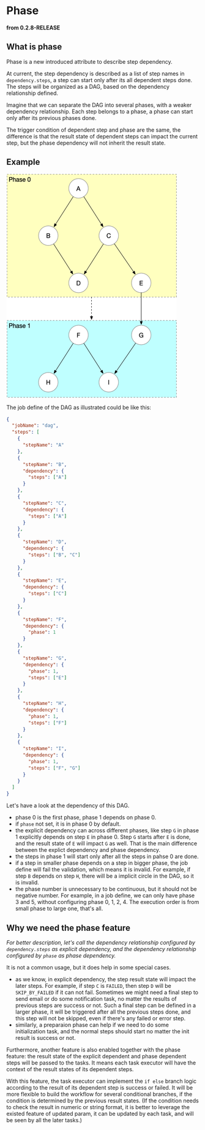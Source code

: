 # Phase

**from 0.2.8-RELEASE**

## What is phase

Phase is a new introduced attribute to describe step dependency.  

At current, the step dependency is described as a list of step names in `dependency.steps`, a step can start only after its all dependent steps done. The steps will be organized as a DAG, based on the dependency relationship defined.

Imagine that we can separate the DAG into several phases, with a weaker dependency relationship. Each step belongs to a phase, a phase can start only after its previous phases done.

The trigger condition of dependent step and phase are the same, the difference is that the result state of dependent steps can impact the current step, but the phase dependency will not inherit the result state.

## Example

![phase](../images/phase.png)

The job define of the DAG as illustrated could be like this:
```json
{
  "jobName": "dag",
  "steps": [
    {
      "stepName": "A"
    },
    {
      "stepName": "B",
      "dependency": {
        "steps": ["A"]
      }
    },
    {
      "stepName": "C",
      "dependency": {
        "steps": ["A"]
      }
    },
    {
      "stepName": "D",
      "dependency": {
        "steps": ["B", "C"]
      }
    },
    {
      "stepName": "E",
      "dependency": {
        "steps": ["C"]
      }
    },
    {
      "stepName": "F",
      "dependency": {
        "phase": 1
      }
    },
    {
      "stepName": "G",
      "dependency": {
        "phase": 1,
        "steps": ["E"]
      }
    },
    {
      "stepName": "H",
      "dependency": {
        "phase": 1,
        "steps": ["F"]
      }
    },
    {
      "stepName": "I",
      "dependency": {
        "phase": 1,
        "steps": ["F", "G"]
      }
    }
  ]
}
```

Let's have a look at the dependency of this DAG.
- phase 0 is the first phase, phase 1 depends on phase 0.
- if `phase` not set, it is in phase 0 by default.
- the explicit dependency can across different phases, like step `G` in phase 1 explicitly depends on step `E` in phase 0. Step `G` starts after `E` is done, and the result state of `E` will impact `G` as well. That is the main difference between the explict dependency and phase dependency.
- the steps in phase 1 will start only after all the steps in pahse 0 are done.
- if a step in smaller phase depends on a step in bigger phase, the job define will fail the validation, which means it is invalid. For example, if step `B` depends on step `H`, there will be a implicit circle in the DAG, so it is invalid.
- the phase number is unnecessary to be continuous, but it should not be negative number. For example, in a job define, we can only have phase 3 and 5, without configuring phase 0, 1, 2, 4. The execution order is from small phase to large one, that's all.

## Why we need the phase feature

*For better description, let's call the dependency relationship configured by `dependency.steps` as explicit dependency, and the dependency relationship configured by `phase` as phase dependency.*

It is not a common usage, but it does help in some special cases.
- as we know, in explicit dependency, the step result state will impact the later steps. For example, if step `C` is `FAILED`, then step `D` will be `SKIP_BY_FAILED` if it can not fail. Sometimes we might need a final step to send email or do some notification task, no matter the results of previous steps are success or not. Such a final step can be defined in a larger phase, it will be triggered after all the previous steps done, and this step will not be skipped, even if there's any failed or error step.
- similarly, a preparaion phase can help if we need to do some initialization task, and the normal steps should start no matter the init result is success or not.

Furthermore, another feature is also enabled together with the phase feature: the result state of the explicit dependent and phase dependent steps will be passed to the tasks. It means each task executor will have the context of the result states of its dependent steps.  

With this feature, the task executor can implement the `if else` branch logic according to the result of its dependent step is success or failed. It will be more flexible to build the workflow for several conditional branches, if the condition is determined by the previous result states. (If the condition needs to check the result in numeric or string format, it is better to leverage the existed feature of updated param, it can be updated by each task, and will be seen by all the later tasks.)
